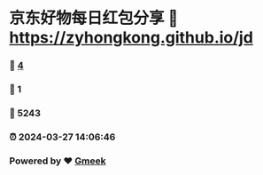 # 京东好物每日红包分享 :link: https://zyhongkong.github.io/jd 
### :page_facing_up: [4](https://zyhongkong.github.io/jd/tag.html) 
### :speech_balloon: 1 
### :hibiscus: 5243 
### :alarm_clock: 2024-03-27 14:06:46 
### Powered by :heart: [Gmeek](https://github.com/Meekdai/Gmeek)
